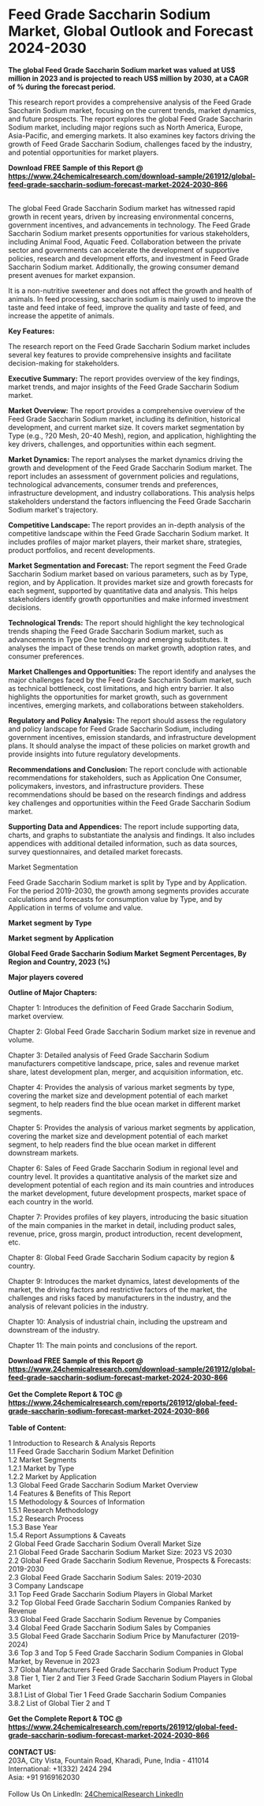 <h1>Feed Grade Saccharin Sodium Market, Global Outlook and Forecast 2024-2030</h1><p><strong>The global Feed Grade Saccharin Sodium market was valued at US$ million in 2023 and is projected to reach US$ million by 2030, at a CAGR of % during the forecast period.</strong></p><p>
</p><p>This research report provides a comprehensive analysis of the Feed Grade Saccharin Sodium market, focusing on the current trends, market dynamics, and future prospects. The report explores the global Feed Grade Saccharin Sodium market, including major regions such as North America, Europe, Asia-Pacific, and emerging markets. It also examines key factors driving the growth of Feed Grade Saccharin Sodium, challenges faced by the industry, and potential opportunities for market players.</p><div><b>Download FREE Sample of this Report @ 
            <a href="https://www.24chemicalresearch.com/download-sample/261912/global-feed-grade-saccharin-sodium-forecast-market-2024-2030-866">
            https://www.24chemicalresearch.com/download-sample/261912/global-feed-grade-saccharin-sodium-forecast-market-2024-2030-866</a></b></div><br><p>
The global Feed Grade Saccharin Sodium market has witnessed rapid growth in recent years, driven by increasing environmental concerns, government incentives, and advancements in technology. The Feed Grade Saccharin Sodium market presents opportunities for various stakeholders, including Animal Food, Aquatic Feed. Collaboration between the private sector and governments can accelerate the development of supportive policies, research and development efforts, and investment in Feed Grade Saccharin Sodium market. Additionally, the growing consumer demand present avenues for market expansion.</p><p>
It is a non-nutritive sweetener and does not affect the growth and health of animals. In feed processing, saccharin sodium is mainly used to improve the taste and feed intake of feed, improve the quality and taste of feed, and increase the appetite of animals.</p><p>
<strong>Key Features:</strong></p><p>
The research report on the Feed Grade Saccharin Sodium market includes several key features to provide comprehensive insights and facilitate decision-making for stakeholders.</p><p>
<strong>Executive Summary: </strong>The report provides overview of the key findings, market trends, and major insights of the Feed Grade Saccharin Sodium market.</p><p>
<strong>Market Overview:</strong> The report provides a comprehensive overview of the Feed Grade Saccharin Sodium market, including its definition, historical development, and current market size. It covers market segmentation by Type (e.g., ?20 Mesh, 20-40 Mesh), region, and application, highlighting the key drivers, challenges, and opportunities within each segment.</p><p>
<strong>Market Dynamics: </strong>The report analyses the market dynamics driving the growth and development of the Feed Grade Saccharin Sodium market. The report includes an assessment of government policies and regulations, technological advancements, consumer trends and preferences, infrastructure development, and industry collaborations. This analysis helps stakeholders understand the factors influencing the Feed Grade Saccharin Sodium market's trajectory.</p><p>
<strong>Competitive Landscape: </strong>The report provides an in-depth analysis of the competitive landscape within the Feed Grade Saccharin Sodium market. It includes profiles of major market players, their market share, strategies, product portfolios, and recent developments.</p><p>
<strong>Market Segmentation and Forecast: </strong>The report segment the Feed Grade Saccharin Sodium market based on various parameters, such as by Type, region, and by Application. It provides market size and growth forecasts for each segment, supported by quantitative data and analysis. This helps stakeholders identify growth opportunities and make informed investment decisions.</p><p>
<strong>Technological Trends:</strong> The report should highlight the key technological trends shaping the Feed Grade Saccharin Sodium market, such as advancements in Type One technology and emerging substitutes. It analyses the impact of these trends on market growth, adoption rates, and consumer preferences.</p><p>
<strong>Market Challenges and Opportunities: </strong>The report identify and analyses the major challenges faced by the Feed Grade Saccharin Sodium market, such as technical bottleneck, cost limitations, and high entry barrier. It also highlights the opportunities for market growth, such as government incentives, emerging markets, and collaborations between stakeholders.</p><p>
<strong>Regulatory and Policy Analysis: </strong>The report should assess the regulatory and policy landscape for Feed Grade Saccharin Sodium, including government incentives, emission standards, and infrastructure development plans. It should analyse the impact of these policies on market growth and provide insights into future regulatory developments.</p><p>
<strong>Recommendations and Conclusion: </strong>The report conclude with actionable recommendations for stakeholders, such as Application One Consumer, policymakers, investors, and infrastructure providers. These recommendations should be based on the research findings and address key challenges and opportunities within the Feed Grade Saccharin Sodium market.</p><p>
<strong>Supporting Data and Appendices:</strong> The report include supporting data, charts, and graphs to substantiate the analysis and findings. It also includes appendices with additional detailed information, such as data sources, survey questionnaires, and detailed market forecasts.</p><p>
Market Segmentation</p><p>
Feed Grade Saccharin Sodium market is split by Type and by Application. For the period 2019-2030, the growth among segments provides accurate calculations and forecasts for consumption value by Type, and by Application in terms of volume and value.</p><p>
<strong>Market segment by Type</strong></p><p>
</p><p>
</p><p><strong>Market segment by Application</strong></p><p>
</p><p>
</p><p><strong>Global Feed Grade Saccharin Sodium Market Segment Percentages, By Region and Country, 2023 (%)</strong></p><p>
</p><p>
</p><p><strong>Major players covered</strong></p><p>
</p><p>
</p><p><strong>Outline of Major Chapters:</strong></p><p>
Chapter 1: Introduces the definition of Feed Grade Saccharin Sodium, market overview.</p><p>
Chapter 2: Global Feed Grade Saccharin Sodium market size in revenue and volume.</p><p>
Chapter 3: Detailed analysis of Feed Grade Saccharin Sodium manufacturers competitive landscape, price, sales and revenue market share, latest development plan, merger, and acquisition information, etc.</p><p>
Chapter 4: Provides the analysis of various market segments by type, covering the market size and development potential of each market segment, to help readers find the blue ocean market in different market segments.</p><p>
Chapter 5: Provides the analysis of various market segments by application, covering the market size and development potential of each market segment, to help readers find the blue ocean market in different downstream markets.</p><p>
Chapter 6: Sales of Feed Grade Saccharin Sodium in regional level and country level. It provides a quantitative analysis of the market size and development potential of each region and its main countries and introduces the market development, future development prospects, market space of each country in the world.</p><p>
Chapter 7: Provides profiles of key players, introducing the basic situation of the main companies in the market in detail, including product sales, revenue, price, gross margin, product introduction, recent development, etc.</p><p>
Chapter 8: Global Feed Grade Saccharin Sodium capacity by region &amp; country.</p><p>
Chapter 9: Introduces the market dynamics, latest developments of the market, the driving factors and restrictive factors of the market, the challenges and risks faced by manufacturers in the industry, and the analysis of relevant policies in the industry.</p><p>
Chapter 10: Analysis of industrial chain, including the upstream and downstream of the industry.</p><p>
Chapter 11: The main points and conclusions of the report.</p><div><b>Download FREE Sample of this Report @ 
            <a href="https://www.24chemicalresearch.com/download-sample/261912/global-feed-grade-saccharin-sodium-forecast-market-2024-2030-866">
            https://www.24chemicalresearch.com/download-sample/261912/global-feed-grade-saccharin-sodium-forecast-market-2024-2030-866</a></b></div><br><div><b>Get the Complete Report & TOC @ 
            <a href="https://www.24chemicalresearch.com/reports/261912/global-feed-grade-saccharin-sodium-forecast-market-2024-2030-866">
            https://www.24chemicalresearch.com/reports/261912/global-feed-grade-saccharin-sodium-forecast-market-2024-2030-866</a></b></div><br>
            <b>Table of Content:</b><p>1 Introduction to Research & Analysis Reports<br />
    1.1 Feed Grade Saccharin Sodium Market Definition<br />
    1.2 Market Segments<br />
        1.2.1 Market by Type<br />
        1.2.2 Market by Application<br />
    1.3 Global Feed Grade Saccharin Sodium Market Overview<br />
    1.4 Features & Benefits of This Report<br />
    1.5 Methodology & Sources of Information<br />
        1.5.1 Research Methodology<br />
        1.5.2 Research Process<br />
        1.5.3 Base Year<br />
        1.5.4 Report Assumptions & Caveats<br />
2 Global Feed Grade Saccharin Sodium Overall Market Size<br />
    2.1 Global Feed Grade Saccharin Sodium Market Size: 2023 VS 2030<br />
    2.2 Global Feed Grade Saccharin Sodium Revenue, Prospects & Forecasts: 2019-2030<br />
    2.3 Global Feed Grade Saccharin Sodium Sales: 2019-2030<br />
3 Company Landscape<br />
    3.1 Top Feed Grade Saccharin Sodium Players in Global Market<br />
    3.2 Top Global Feed Grade Saccharin Sodium Companies Ranked by Revenue<br />
    3.3 Global Feed Grade Saccharin Sodium Revenue by Companies<br />
    3.4 Global Feed Grade Saccharin Sodium Sales by Companies<br />
    3.5 Global Feed Grade Saccharin Sodium Price by Manufacturer (2019-2024)<br />
    3.6 Top 3 and Top 5 Feed Grade Saccharin Sodium Companies in Global Market, by Revenue in 2023<br />
    3.7 Global Manufacturers Feed Grade Saccharin Sodium Product Type<br />
    3.8 Tier 1, Tier 2 and Tier 3 Feed Grade Saccharin Sodium Players in Global Market<br />
        3.8.1 List of Global Tier 1 Feed Grade Saccharin Sodium Companies<br />
        3.8.2 List of Global Tier 2 and T</p><div><b>Get the Complete Report & TOC @ 
            <a href="https://www.24chemicalresearch.com/reports/261912/global-feed-grade-saccharin-sodium-forecast-market-2024-2030-866">
            https://www.24chemicalresearch.com/reports/261912/global-feed-grade-saccharin-sodium-forecast-market-2024-2030-866</a></b></div><br><b>CONTACT US:</b><br>
            203A, City Vista, Fountain Road, Kharadi, Pune, India - 411014<br>
            International: +1(332) 2424 294<br>
            Asia: +91 9169162030 <br><br>
            Follow Us On LinkedIn: <a href="https://www.linkedin.com/company/24chemicalresearch/">24ChemicalResearch LinkedIn</a>